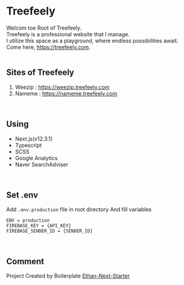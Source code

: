 # Treefeely
Welcom toe Root of Treefeely.  
Treefeely is a professional website that I manage.  
I utilize this space as a playground, where endless possibilities await.  
Come here, https://treefeely.com.  
<br/>

## Sites of Treefeely
1. Weezip : https://weezip.treefeely.com
2. Nameme : https://nameme.treefeely.com
<br/>

## Using
- Next.js(v12.3.1)
- Typescript
- SCSS
- Google Analytics
- Naver SearchAdviser
<br/>

## Set .env
Add `.env.production` file in root directory
And fill variables
```
ENV = production
FIREBASE_KEY = {API_KEY}
FIREBASE_SENDER_ID = {SENDER_ID}
```
<br/>

## Comment
Project Created by Boilerplate [Ethan-Next-Starter](https://github.com/dearlsh94/Ethan-Next-Starter)
